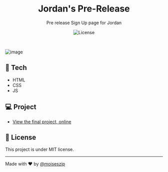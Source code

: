<h1 align="center"> Jordan's Pre-Release </h1>

<p align="center">
  Pre release Sign Up page for Jordan
</p>

<p align="center">
  <img alt="License" src="https://img.shields.io/static/v1?label=license&message=MIT&color=49AA26&labelColor=000000">
</p>

<br>

![image](https://github.com/moiseszip/prerelease-signup/assets/57779751/4980728c-20ba-45cb-a62f-dbae2089118d)


## 🚀 Tech

- HTML
- CSS
- JS

## 💻 Project

- [View the final project, online](https://moiseszip.github.io/prerelease-signup)

## 📃 License

This project is under MIT license.

---

Made with ♥ by [@moiseszip](https://www.instagram.com/moiseszip/)
